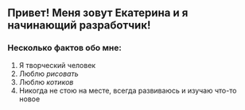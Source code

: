 ## Привет! Меня зовут Екатерина и я начинающий разработчик!

### Несколько фактов обо мне:

1. Я творческий человек
2. Люблю _рисовать_
3. Люблю *котиков*
4. Никогда не стою на месте, всегда развиваюсь и изучаю что-то новое